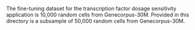 The fine-tuning dataset for the transcription factor dosage sensitivity application is 10,000 random cells from Genecorpus-30M. Provided in this directory is a subsample of 50,000 random cells from Genecorpus-30M.
